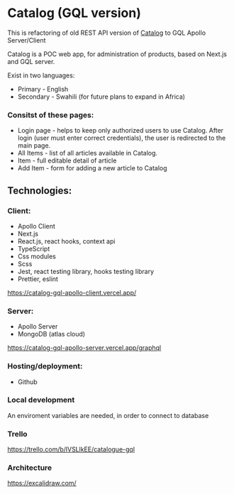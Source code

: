 # Catalog (GQL version)

This is refactoring of old REST API version of [Catalog](https://github.com/peter-popluhar/catalog) to GQL Apollo Server/Client

Catalog is a POC web app, for administration of products, based on Next.js and GQL server.

Exist in two languages:

- Primary - English
- Secondary - Swahili (for future plans to expand in Africa)

### Consitst of these pages:

- Login page - helps to keep only authorized users to use Catalog. After login (user must enter correct credentials), the user is redirected to the main page.
- All Items - list of all articles available in Catalog.
- Item - full editable detail of article
- Add Item - form for adding a new article to Catalog

## Technologies:

### Client:

- Apollo Client
- Next.js
- React.js, react hooks, context api
- TypeScript
- Css modules
- Scss
- Jest, react testing library, hooks testing library
- Prettier, eslint

https://catalog-gql-apollo-client.vercel.app/

### Server:

- Apollo Server
- MongoDB (atlas cloud)

https://catalog-gql-apollo-server.vercel.app/graphql

### Hosting/deployment:

- Github

### Local development

An enviroment variables are needed, in order to connect to database

### Trello

https://trello.com/b/lVSLlkEE/catalogue-gql

### Architecture

https://excalidraw.com/
